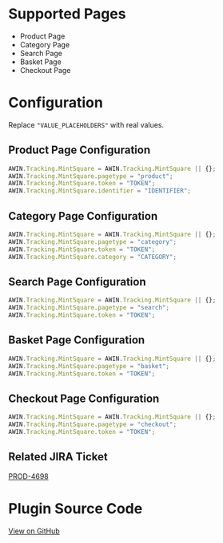 
# Supported Pages

- Product Page
- Category Page
- Search Page
- Basket Page
- Checkout Page

# Configuration

Replace `"VALUE_PLACEHOLDERS"` with real values.

## Product Page Configuration


``` javascript
AWIN.Tracking.MintSquare = AWIN.Tracking.MintSquare || {};
AWIN.Tracking.MintSquare.pagetype = "product";
AWIN.Tracking.MintSquare.token = "TOKEN";
AWIN.Tracking.MintSquare.identifier = "IDENTIFIER";
```




## Category Page Configuration


``` javascript
AWIN.Tracking.MintSquare = AWIN.Tracking.MintSquare || {};
AWIN.Tracking.MintSquare.pagetype = "category";
AWIN.Tracking.MintSquare.token = "TOKEN";
AWIN.Tracking.MintSquare.category = "CATEGORY";
```




## Search Page Configuration


``` javascript
AWIN.Tracking.MintSquare = AWIN.Tracking.MintSquare || {};
AWIN.Tracking.MintSquare.pagetype = "search";
AWIN.Tracking.MintSquare.token = "TOKEN";
```




## Basket Page Configuration


``` javascript
AWIN.Tracking.MintSquare = AWIN.Tracking.MintSquare || {};
AWIN.Tracking.MintSquare.pagetype = "basket";
AWIN.Tracking.MintSquare.token = "TOKEN";
```




## Checkout Page Configuration


``` javascript
AWIN.Tracking.MintSquare = AWIN.Tracking.MintSquare || {};
AWIN.Tracking.MintSquare.pagetype = "checkout";
AWIN.Tracking.MintSquare.token = "TOKEN";
```




## Related JIRA Ticket

[PROD-4698](https://jira.awin.com/browse/PROD-4698)

# Plugin Source Code

[View on
GitHub](https://github.com/awin/awin-tracking/blob/master/web/thirdparty/miRetargeting.js)